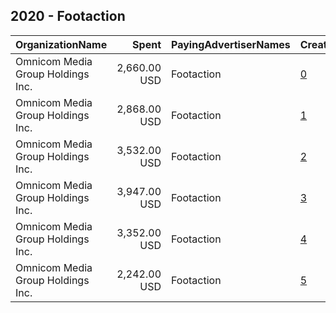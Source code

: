 ## 2020 - Footaction 
|OrganizationName|Spent|PayingAdvertiserNames|CreativeUrls|Impressions|Genders|AgeBrackets|CountryCodes|BillingAddresses|CandidateBallotInformation|
|:---|---:|:---|:---|---:|:---|:---|:---|:---|:---|
|Omnicom Media Group Holdings Inc.|2,660.00 USD|Footaction|[0](https://www.snap.com/political-ads/asset/afcfedcf7e58f1dc2b7c749e5503f66abca052b30299b344127453ae83f71924?mediaType=mp4)|619,558||18-38|united states|"195 Broadway, 5th Floor,New York,10007,US"||
|Omnicom Media Group Holdings Inc.|2,868.00 USD|Footaction|[1](https://www.snap.com/political-ads/asset/afcfedcf7e58f1dc2b7c749e5503f66abca052b30299b344127453ae83f71924?mediaType=mp4)|334,218||18-38|united states|"195 Broadway, 5th Floor,New York,10007,US"||
|Omnicom Media Group Holdings Inc.|3,532.00 USD|Footaction|[2](https://www.snap.com/political-ads/asset/61d6fd7c3485697c455bd72d6a512063a876370f9929fa84586dc85bf603a619?mediaType=mp4)|889,002||18-38|united states|"195 Broadway, 5th Floor,New York,10007,US"||
|Omnicom Media Group Holdings Inc.|3,947.00 USD|Footaction|[3](https://www.snap.com/political-ads/asset/61d6fd7c3485697c455bd72d6a512063a876370f9929fa84586dc85bf603a619?mediaType=mp4)|801,262||18-38|united states|"195 Broadway, 5th Floor,New York,10007,US"||
|Omnicom Media Group Holdings Inc.|3,352.00 USD|Footaction|[4](https://www.snap.com/political-ads/asset/61d6fd7c3485697c455bd72d6a512063a876370f9929fa84586dc85bf603a619?mediaType=mp4)|379,948||18-38|united states|"195 Broadway, 5th Floor,New York,10007,US"||
|Omnicom Media Group Holdings Inc.|2,242.00 USD|Footaction|[5](https://www.snap.com/political-ads/asset/afcfedcf7e58f1dc2b7c749e5503f66abca052b30299b344127453ae83f71924?mediaType=mp4)|433,188||18-38|united states|"195 Broadway, 5th Floor,New York,10007,US"||
